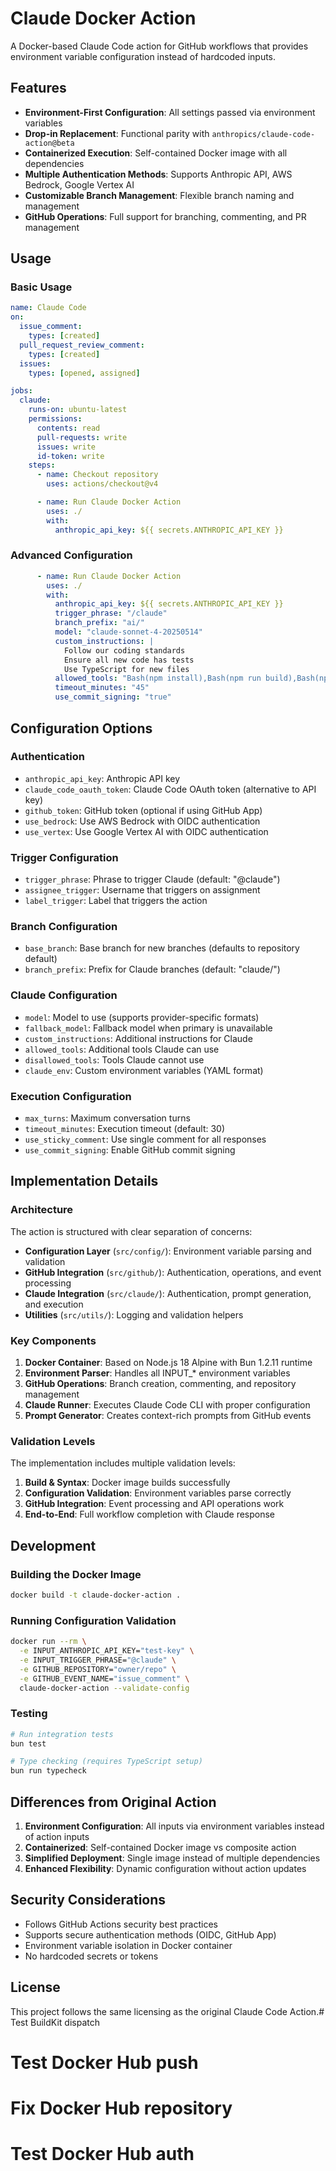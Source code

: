 # Claude Docker Action

A Docker-based Claude Code action for GitHub workflows that provides environment variable configuration instead of hardcoded inputs.

## Features

- **Environment-First Configuration**: All settings passed via environment variables
- **Drop-in Replacement**: Functional parity with `anthropics/claude-code-action@beta`
- **Containerized Execution**: Self-contained Docker image with all dependencies
- **Multiple Authentication Methods**: Supports Anthropic API, AWS Bedrock, Google Vertex AI
- **Customizable Branch Management**: Flexible branch naming and management
- **GitHub Operations**: Full support for branching, commenting, and PR management

## Usage

### Basic Usage

```yaml
name: Claude Code
on:
  issue_comment:
    types: [created]
  pull_request_review_comment:
    types: [created]
  issues:
    types: [opened, assigned]

jobs:
  claude:
    runs-on: ubuntu-latest
    permissions:
      contents: read
      pull-requests: write
      issues: write
      id-token: write
    steps:
      - name: Checkout repository
        uses: actions/checkout@v4

      - name: Run Claude Docker Action
        uses: ./
        with:
          anthropic_api_key: ${{ secrets.ANTHROPIC_API_KEY }}
```

### Advanced Configuration

```yaml
      - name: Run Claude Docker Action
        uses: ./
        with:
          anthropic_api_key: ${{ secrets.ANTHROPIC_API_KEY }}
          trigger_phrase: "/claude"
          branch_prefix: "ai/"
          model: "claude-sonnet-4-20250514"
          custom_instructions: |
            Follow our coding standards
            Ensure all new code has tests
            Use TypeScript for new files
          allowed_tools: "Bash(npm install),Bash(npm run build),Bash(npm run test)"
          timeout_minutes: "45"
          use_commit_signing: "true"
```

## Configuration Options

### Authentication
- `anthropic_api_key`: Anthropic API key
- `claude_code_oauth_token`: Claude Code OAuth token (alternative to API key)
- `github_token`: GitHub token (optional if using GitHub App)
- `use_bedrock`: Use AWS Bedrock with OIDC authentication
- `use_vertex`: Use Google Vertex AI with OIDC authentication

### Trigger Configuration
- `trigger_phrase`: Phrase to trigger Claude (default: "@claude")
- `assignee_trigger`: Username that triggers on assignment
- `label_trigger`: Label that triggers the action

### Branch Configuration
- `base_branch`: Base branch for new branches (defaults to repository default)
- `branch_prefix`: Prefix for Claude branches (default: "claude/")

### Claude Configuration
- `model`: Model to use (supports provider-specific formats)
- `fallback_model`: Fallback model when primary is unavailable
- `custom_instructions`: Additional instructions for Claude
- `allowed_tools`: Additional tools Claude can use
- `disallowed_tools`: Tools Claude cannot use
- `claude_env`: Custom environment variables (YAML format)

### Execution Configuration
- `max_turns`: Maximum conversation turns
- `timeout_minutes`: Execution timeout (default: 30)
- `use_sticky_comment`: Use single comment for all responses
- `use_commit_signing`: Enable GitHub commit signing

## Implementation Details

### Architecture

The action is structured with clear separation of concerns:

- **Configuration Layer** (`src/config/`): Environment variable parsing and validation
- **GitHub Integration** (`src/github/`): Authentication, operations, and event processing
- **Claude Integration** (`src/claude/`): Authentication, prompt generation, and execution
- **Utilities** (`src/utils/`): Logging and validation helpers

### Key Components

1. **Docker Container**: Based on Node.js 18 Alpine with Bun 1.2.11 runtime
2. **Environment Parser**: Handles all INPUT_* environment variables
3. **GitHub Operations**: Branch creation, commenting, and repository management
4. **Claude Runner**: Executes Claude Code CLI with proper configuration
5. **Prompt Generator**: Creates context-rich prompts from GitHub events

### Validation Levels

The implementation includes multiple validation levels:

1. **Build & Syntax**: Docker image builds successfully
2. **Configuration Validation**: Environment variables parse correctly
3. **GitHub Integration**: Event processing and API operations work
4. **End-to-End**: Full workflow completion with Claude response

## Development

### Building the Docker Image

```bash
docker build -t claude-docker-action .
```

### Running Configuration Validation

```bash
docker run --rm \
  -e INPUT_ANTHROPIC_API_KEY="test-key" \
  -e INPUT_TRIGGER_PHRASE="@claude" \
  -e GITHUB_REPOSITORY="owner/repo" \
  -e GITHUB_EVENT_NAME="issue_comment" \
  claude-docker-action --validate-config
```

### Testing

```bash
# Run integration tests
bun test

# Type checking (requires TypeScript setup)
bun run typecheck
```

## Differences from Original Action

1. **Environment Configuration**: All inputs via environment variables instead of action inputs
2. **Containerized**: Self-contained Docker image vs composite action
3. **Simplified Deployment**: Single image instead of multiple dependencies
4. **Enhanced Flexibility**: Dynamic configuration without action updates

## Security Considerations

- Follows GitHub Actions security best practices
- Supports secure authentication methods (OIDC, GitHub App)
- Environment variable isolation in Docker container
- No hardcoded secrets or tokens

## License

This project follows the same licensing as the original Claude Code Action.# Test BuildKit dispatch
# Test Docker Hub push
# Fix Docker Hub repository
# Test Docker Hub auth
